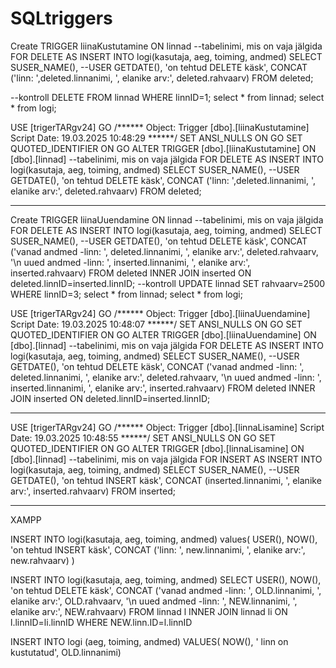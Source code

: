 # SQLtriggers


Create TRIGGER liinaKustutamine
ON linnad --tabelinimi, mis on vaja jälgida
FOR DELETE
AS
INSERT INTO logi(kasutaja, aeg, toiming, andmed)
SELECT
SUSER_NAME(), --USER
GETDATE(),
'on tehtud DELETE käsk',
CONCAT ('linn: ',deleted.linnanimi, ', elanike arv:', deleted.rahvaarv)
FROM deleted;

--kontroll
DELETE FROM linnad WHERE linnID=1;
select * from linnad;
select * from logi;


USE [trigerTARgv24]
GO
/****** Object:  Trigger [dbo].[liinaKustutamine]    Script Date: 19.03.2025 10:48:29 ******/
SET ANSI_NULLS ON
GO
SET QUOTED_IDENTIFIER ON
GO
ALTER TRIGGER [dbo].[liinaKustutamine]
ON [dbo].[linnad] --tabelinimi, mis on vaja jälgida
FOR DELETE
AS
INSERT INTO logi(kasutaja, aeg, toiming, andmed)
SELECT
SUSER_NAME(), --USER
GETDATE(),
'on tehtud DELETE käsk',
CONCAT ('linn: ',deleted.linnanimi, ', elanike arv:', deleted.rahvaarv)
FROM deleted;

--------------------------------------------------------------------------

Create TRIGGER liinaUuendamine
ON linnad --tabelinimi, mis on vaja jälgida
FOR DELETE
AS
INSERT INTO logi(kasutaja, aeg, toiming, andmed)
SELECT
SUSER_NAME(), --USER
GETDATE(),
'on tehtud DELETE käsk',
CONCAT ('vanad andmed -linn: ', deleted.linnanimi,
', elanike arv:', deleted.rahvaarv,
'\n uued andmed -linn: ', inserted.linnanimi,
', elanike arv:', inserted.rahvaarv)
FROM deleted
INNER JOIN inserted
ON deleted.linnID=inserted.linnID;
--kontroll
UPDATE linnad SET rahvaarv=2500
WHERE linnID=3;
select * from linnad;
select * from logi;



USE [trigerTARgv24]
GO
/****** Object:  Trigger [dbo].[liinaUuendamine]    Script Date: 19.03.2025 10:48:07 ******/
SET ANSI_NULLS ON
GO
SET QUOTED_IDENTIFIER ON
GO
ALTER TRIGGER [dbo].[liinaUuendamine]
ON [dbo].[linnad] --tabelinimi, mis on vaja jälgida
FOR DELETE
AS
INSERT INTO logi(kasutaja, aeg, toiming, andmed)
SELECT
SUSER_NAME(), --USER
GETDATE(),
'on tehtud DELETE käsk',
CONCAT ('vanad andmed -linn: ', deleted.linnanimi,
', elanike arv:', deleted.rahvaarv,
'\n uued andmed -linn: ', inserted.linnanimi,
', elanike arv:', inserted.rahvaarv)
FROM deleted
INNER JOIN inserted
ON deleted.linnID=inserted.linnID;

--------------------------------------------------------------------------
  

USE [trigerTARgv24]
GO
/****** Object:  Trigger [dbo].[linnaLisamine]    Script Date: 19.03.2025 10:48:55 ******/
SET ANSI_NULLS ON
GO
SET QUOTED_IDENTIFIER ON
GO
ALTER TRIGGER [dbo].[linnaLisamine]
ON [dbo].[linnad] --tabelinimi, mis on vaja jälgida
FOR INSERT
AS
INSERT INTO logi(kasutaja, aeg, toiming, andmed)
SELECT
SUSER_NAME(), --USER
GETDATE(),
'on tehtud INSERT käsk',
CONCAT (inserted.linnanimi, ', elanike arv:', inserted.rahvaarv)
FROM inserted;

--------------------------------------------------------------------------

XAMPP

INSERT INTO logi(kasutaja, aeg, toiming, andmed)
values(
USER(), 
NOW(),
'on tehtud INSERT käsk',
CONCAT ('linn: ', new.linnanimi, ', elanike arv:', new.rahvaarv)
)



INSERT INTO logi(kasutaja, aeg, toiming, andmed)
SELECT
USER(),
NOW(),
'on tehtud DELETE käsk',
CONCAT ('vanad andmed -linn: ', OLD.linnanimi,
', elanike arv:', OLD.rahvaarv,
'\n uued andmed -linn: ', NEW.linnanimi,
', elanike arv:', NEW.rahvaarv)
FROM linnad l
INNER JOIN linnad li
ON l.linnID=li.linnID
WHERE NEW.linn.ID=l.linnID

INSERT INTO logi (aeg, toiming, andmed)
VALUES(
    NOW(),
    ' linn on kustutatud', OLD.linnanimi)
